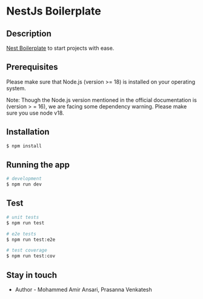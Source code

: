 # NestJs Boilerplate

## Description

[Nest Boilerplate](https://gitlab.corp.algento.com/bill-payment/np-nestjs-bootstrap) to start projects with ease.

## Prerequisites

Please make sure that Node.js (version >= 18) is installed on your operating system.

Note: Though the Node.js version mentioned in the official documentation is (version > = 16), we are facing some dependency warning.
Please make sure you use node v18.

## Installation

```bash
$ npm install
```

## Running the app

```bash
# development
$ npm run dev
```

## Test

```bash
# unit tests
$ npm run test

# e2e tests
$ npm run test:e2e

# test coverage
$ npm run test:cov
```

## Stay in touch

- Author - Mohammed Amir Ansari, Prasanna Venkatesh
